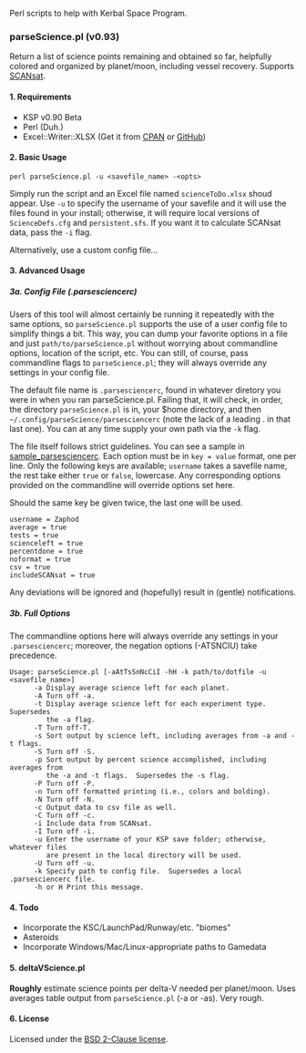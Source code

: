 Perl scripts to help with Kerbal Space Program.


### parseScience.pl (v0.93)
Return a list of science points remaining and obtained so far, helpfully colored and organized by planet/moon, including vessel recovery.  Supports [SCANsat](https://github.com/S-C-A-N/SCANsat).

#### 1. Requirements
- KSP v0.90 Beta
- Perl (Duh.)
- Excel::Writer::XLSX (Get it from [CPAN](http://search.cpan.org/~jmcnamara/Excel-Writer-XLSX-0.78/lib/Excel/Writer/XLSX.pm) or [GitHub](https://github.com/jmcnamara/excel-writer-xlsx))

#### 2. Basic Usage
````shell
perl parseScience.pl -u <savefile_name> -<opts>
````

Simply run the script and an Excel file named `scienceToDo.xlsx` shoud appear.  Use `-u` to specify the username of your savefile and it will use the files found in your install; otherwise, it will require local versions of `ScienceDefs.cfg` and `persistent.sfs`.  If you want it to calculate SCANsat data, pass the `-i` flag.

Alternatively, use a custom config file...

#### 3. Advanced Usage
##### 3a. Config File (.parsesciencerc)
Users of this tool will almost certainly be running it repeatedly with the same options, so `parseScience.pl` supports the use of a user config file to simplify things a bit.  This way, you can dump your favorite options in a file and just `path/to/parseScience.pl` without worrying about commandline options, location of the script, etc.  You can still, of course, pass commandline flags to `parseScience.pl`; they will always override any settings in your config file.

The default file name is `.parsesciencerc`, found in whatever diretory you were in when you ran parseScience.pl.  Failing that, it will check, in order, the directory `parseScience.pl` is in, your $home directory, and then `~/.config/parseScience/parsesciencerc` (note the lack of a leading . in that last one).  You can at any time supply your own path via the `-k` flag.

The file itself follows strict guidelines.  You can see a sample in [sample_parsesciencerc](./sample_parsesciencerc).  Each option must be in `key = value` format, one per line.  Only the following keys are available; `username` takes a savefile name, the rest take either `true` or `false`, lowercase.  Any corresponding options provided on the commandline will override options set here.

Should the same key be given twice, the last one will be used.

````shell
username = Zaphod
average = true
tests = true
scienceleft = true
percentdone = true
noformat = true
csv = true
includeSCANsat = true
````
Any deviations will be ignored and (hopefully) result in (gentle) notifications.

##### 3b. Full Options
The commandline options here will always override any settings in your `.parsesciencerc`; moreover, the negation options (-ATSNCIU) take precedence.
````
Usage: parseScience.pl [-aAtTsSnNcCiI -hH -k path/to/dotfile -u <savefile_name>]
      -a Display average science left for each planet.
      -A Turn off -a.
      -t Display average science left for each experiment type.  Supersedes
         the -a flag.
      -T Turn off-T.
      -s Sort output by science left, including averages from -a and -t flags.
      -S Turn off -S.
      -p Sort output by percent science accomplished, including averages from
         the -a and -t flags.  Supersedes the -s flag.
      -P Turn off -P.
      -n Turn off formatted printing (i.e., colors and bolding).
      -N Turn off -N.
      -c Output data to csv file as well.
      -C Turn off -c.
	  -i Include data from SCANsat.
	  -I Turn off -i.
	  -u Enter the username of your KSP save folder; otherwise, whatever files
         are present in the local directory will be used.
      -U Turn off -u.
      -k Specify path to config file.  Supersedes a local .parsesciencerc file.
      -h or H Print this message.
````

#### 4. Todo
- Incorporate the KSC/LaunchPad/Runway/etc. "biomes"
- Asteroids
- Incorporate Windows/Mac/Linux-appropriate paths to Gamedata


#### 5. deltaVScience.pl
**Roughly** estimate science points per delta-V needed per planet/moon.  Uses averages table output from `parseScience.pl` (-a or -as).  Very rough.

#### 6. License
Licensed under the [BSD 2-Clause license](./LICENSE).

